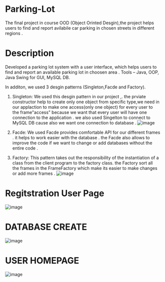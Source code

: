 #  Parking-Lot
The final project in course OOD (Object Orinted Desgin),the project helps users to find and report avilabile car parking in chosen streets in different regions  . 
# Description
Developed a parking lot system with a user interface, which helps users to find and report an available parking lot in choosen area . 
Tools – Java, OOP, Java Swing for GUI, MySQL DB.

In additon, we used 3 desgin patterns (Singleton,Facde and Factory).

1) Singleton: We used this desgin pattern in our project ,. the  prviate constructor help to create only one object from specific type,we need in our applaction to make one access(only one object) for every user to the frame"access" because we want that every user will have one connection to the application .
we also used Singelton to connect to MySQL DB cause also we want one connection to database .
 ![image](https://user-images.githubusercontent.com/100870794/172393337-615ce45e-f149-4730-86d6-5f318186927a.png)
 
2) Facde: We used Facde provides comfortable API for our different frames . it helps to work easier with the database . the Facde also allows to improve the code if we want to change or add  databases without the  entire code  . 
3) Factory: This pattern takes out the responsibility of the instantiation of a class from the client program to the factory class. the Factory sort all the frames in the FrameFactory which make its easier to make changes or add more frames . 
 ![image](https://user-images.githubusercontent.com/100870794/172395624-020f5b06-d973-4202-b699-1b4cf5419c15.png)


# Regitstration User Page

![image](https://user-images.githubusercontent.com/100870794/172267736-cc1e9c4b-5148-4589-bfaf-de293d73bd35.png)
# DATABASE CREATE

![image](https://user-images.githubusercontent.com/100870794/172267905-10f60aea-a971-44d4-a682-d43de06cc44a.png)
# USER HOMEPAGE

![image](https://user-images.githubusercontent.com/100870794/172268201-24c4406c-4128-482a-9cd7-d476184e6f8e.png)

